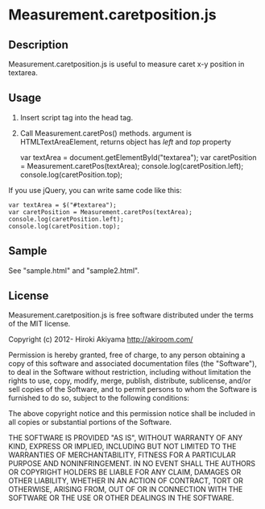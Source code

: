 Measurement.caretposition.js
============================

Description
-----------
Measurement.caretposition.js is useful to measure caret x-y position in textarea.

Usage
-----
1. Insert script tag into the head tag.
	<script type="text/javascript" src="./measure.caretposition.js"></script>

2. Call Measurement.caretPos() methods. argument is HTMLTextAreaElement,
returns object has *left* and *top* property

	var textArea = document.getElementById("textarea");
	var caretPosition = Measurement.caretPos(textArea);
	console.log(caretPosition.left);
	console.log(caretPosition.top);

If you use jQuery, you can write same code like this:

	var textArea = $("#textarea");
	var caretPosition = Measurement.caretPos(textArea);
	console.log(caretPosition.left);
	console.log(caretPosition.top);

Sample
------
See "sample.html" and "sample2.html".

License
-------
Measurement.caretposition.js is free software distributed under the terms of the MIT license.

Copyright (c) 2012- Hiroki Akiyama http://akiroom.com/

Permission is hereby granted, free of charge, to any person obtaining a copy of this software and associated documentation files (the "Software"), to deal in the Software without restriction, including without limitation the rights to use, copy, modify, merge, publish, distribute, sublicense, and/or sell copies of the Software, and to permit persons to whom the Software is furnished to do so, subject to the following conditions:

The above copyright notice and this permission notice shall be included in all copies or substantial portions of the Software.

THE SOFTWARE IS PROVIDED "AS IS", WITHOUT WARRANTY OF ANY KIND, EXPRESS OR IMPLIED, INCLUDING BUT NOT LIMITED TO THE WARRANTIES OF MERCHANTABILITY, FITNESS FOR A PARTICULAR PURPOSE AND NONINFRINGEMENT. IN NO EVENT SHALL THE AUTHORS OR COPYRIGHT HOLDERS BE LIABLE FOR ANY CLAIM, DAMAGES OR OTHER LIABILITY, WHETHER IN AN ACTION OF CONTRACT, TORT OR OTHERWISE, ARISING FROM, OUT OF OR IN CONNECTION WITH THE SOFTWARE OR THE USE OR OTHER DEALINGS IN THE SOFTWARE.
